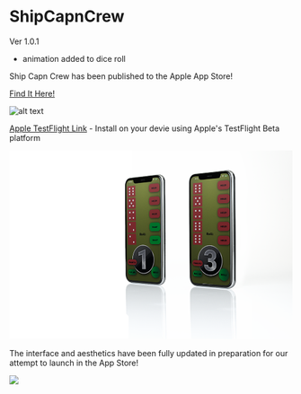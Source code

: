# ShipCapnCrew

Ver 1.0.1

- animation added to dice roll

Ship Capn Crew has been published to the Apple App Store! 

[Find It Here!](https://apps.apple.com/us/app/ship-capn-crew/id1670235470)


![alt text](https://danpayne.info/scc.png)

[Apple TestFlight Link](https://testflight.apple.com/join/KTEswE8W)  -  Install on your devie using Apple's TestFlight Beta platform

![alt text](https://raw.githubusercontent.com/dpayne5532/ShipCapnCrew/master/portfolioMockup.png)


The interface and aesthetics have been fully updated in preparation for our attempt to launch in the App Store! 

![](https://github.com/dpayne5532/ShipCapnCrew/blob/master/newInt.png?raw=true)
